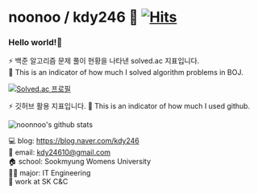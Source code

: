 # noonoo / kdy246 🙋‍ [![Hits](https://hits.seeyoufarm.com/api/count/incr/badge.svg?url=https%3A%2F%2Fgithub.com%2Fnoonnoo%2Fnoonnoo&count_bg=%2379C83D&title_bg=%23555555&icon=&icon_color=%23E7E7E7&title=hits&edge_flat=false)](https://hits.seeyoufarm.com)
### Hello world!👋

<!--
**noonnoo/noonnoo** is a ✨ _special_ ✨ repository because its `README.md` (this file) appears on your GitHub profile.

Here are some ideas to get you started:

- 🔭 I’m currently working on ...
- 🌱 I’m currently learning ...
- 👯 I’m looking to collaborate on ...
- 🤔 I’m looking for help with ...
- 💬 Ask me about ...
- 📫 How to reach me: ...
- 😄 Pronouns: ...
- ⚡ Fun fact: ...
-->

⚡ 백준 알고리즘 문제 풀이 현황을 나타낸 solved.ac 지표입니다.  
💬 This is an indicator of how much I solved algorithm problems in BOJ.  
  
[![Solved.ac
프로필](http://mazassumnida.wtf/api/generate_badge?boj=kdy246)](https://solved.ac/kdy246)  
  

⚡ 깃허브 활용 지표입니다. 
💬 This is an indicator of how much I used github.  

![noonnoo's github stats](https://github-readme-stats.vercel.app/api?username=noonnoo&show_icons=true)


💻 blog: https://blog.naver.com/kdy246  
📧 email: kdy24610@gmail.com  
🏠 school: Sookmyung Womens University  
👩‍💻 major: IT Engineering  
🏢 work at SK C&C
